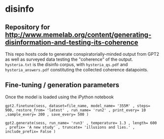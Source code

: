 # disinfo
## Repository for http://www.memelab.org/content/generating-disinformation-and-testing-its-coherence

This repo hosts code to generate conspiratorially-minded output from GPT2 as well as surveyed data testing the "coherence" of the output. `hysteria.txt` is the disinfo corpus, with `hysteria_qs.pdf` and `hysteria_answers.pdf` constituting the collected coherence datapoints. 

## Fine-tuning / generation parameters 

Once the model is loaded using the iPython notebook 

    gpt2.finetune(sess, dataset=file_name, model_name= '355M' , steps= 900, restore_from= 'latest' , run_name= 'run2' , print_every= 10 ,sample_every= 200 , save_every= 500 )
    
    gpt2.generate(sess, run_name= 'run3' , temperature= 1.3 , length= 600 , prefix= 'A new study' , truncate= 'illusions and lies.' , include_prefix= False )

